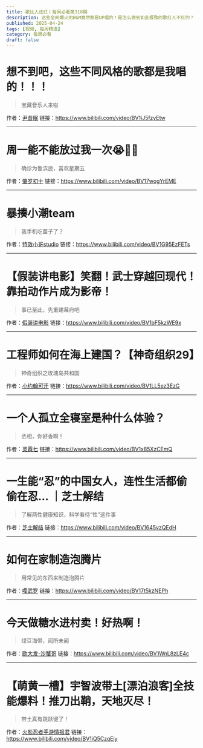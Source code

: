 ```yaml
---
title: 歌比人还红丨每周必看第318期
description: 这些全网爆火的BGM竟然都是UP唱的！是怎么做到如此极致的歌红人不红的？
published: 2025-04-24
tags: [视频, 每周精选]
category: 每周必看
draft: false
---
```


# 想不到吧，这些不同风格的歌都是我唱的！！！
> 宝藏音乐人来啦

作者：[尹昔眠](https://space.bilibili.com/25016759)
链接：https://www.bilibili.com/video/BV1iJ5fzyEtw

---

# 周一能不能放过我一次😭👊🏻
> 确诊为鲁滨逊，喜欢星期五

作者：[肇岁初十](https://space.bilibili.com/283351624)
链接：https://www.bilibili.com/video/BV17wogYrEME

---

# 暴揍小潮team
> 我手机吃菌子了？

作者：[特效小哥studio](https://space.bilibili.com/3066511)
链接：https://www.bilibili.com/video/BV1G95EzFETs

---

# 【假装讲电影】笑翻！武士穿越回现代！靠拍动作片成为影帝！
> 事已至此，先重建幕府吧

作者：[假装讲电影](https://space.bilibili.com/407275913)
链接：https://www.bilibili.com/video/BV1bF5kzWE9x

---

# 工程师如何在海上建国？【神奇组织29】
> 神奇组织之玫瑰岛共和国

作者：[小约翰可汗](https://space.bilibili.com/23947287)
链接：https://www.bilibili.com/video/BV1LL5ez3EzG

---

# 一个人孤立全寝室是种什么体验？
> 丞相，你好香啊！

作者：[灵霖七](https://space.bilibili.com/516305899)
链接：https://www.bilibili.com/video/BV1x85XzCEmQ

---

# 一生能“忍”的中国女人，连性生活都偷偷在忍… ｜芝士解结
> 了解两性健康知识，科学看待“性”这件事

作者：[芝士解结](https://space.bilibili.com/2033162885)
链接：https://www.bilibili.com/video/BV1645vzQEdH

---

# 如何在家制造泡腾片
> 用常见的东西来制造泡腾片

作者：[嘤武罗](https://space.bilibili.com/349717298)
链接：https://www.bilibili.com/video/BV17t5kzNEPh

---

# 今天做糖水进村卖！好热啊！
> 绿豆海带，闻所未闻

作者：[欧大发-沙蟹哥](https://space.bilibili.com/267599661)
链接：https://www.bilibili.com/video/BV1WnL8zLE4c

---

# 【萌黄一槽】宇智波带土[漂泊浪客]全技能爆料！推刀出鞘，天地灭尽！
> 带土真有跳跃键了！

作者：[火影忍者手游情报君](https://space.bilibili.com/441897078)
链接：https://www.bilibili.com/video/BV1iQ5CzqEiy

